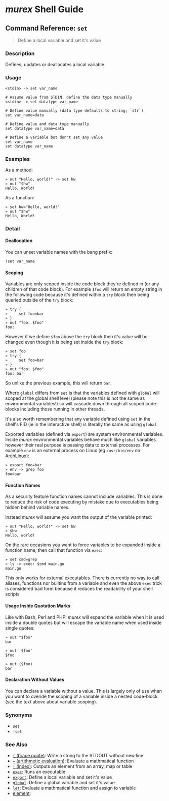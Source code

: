 # _murex_ Shell Guide

## Command Reference: `set`

> Define a local variable and set it's value

### Description

Defines, updates or deallocates a local variable.

### Usage

    <stdin> -> set var_name
    
    # Assume value from STDIN, define the data type manually
    <stdin> -> set datatype var_name
    
    # Define value manually (data type defaults to string; `str`)
    set var_name=data
    
    # Define value and data type manually
    set datatype var_name=data
    
    # Define a variable but don't set any value
    set var_name
    set datatype var_name

### Examples

As a method:

    » out "Hello, world!" -> set hw
    » out "$hw"
    Hello, World!
    
As a function:

    » set hw="Hello, world!"
    » out "$hw"
    Hello, World!

### Detail

#### Deallocation

You can unset variable names with the bang prefix:

    !set var_name
    
#### Scoping

Variables are only scoped inside the code block they're defined in (or any
children of that code block). For example `$foo` will return an empty string in
the following code because it's defined within a `try` block then being queried
outside of the `try` block:

    » try {
    »     set foo=bar
    » }
    » out "foo: $foo"
    foo:
    
However if we define `$foo` above the `try` block then it's value will be changed
even though it is being set inside the `try` block:

    » set foo
    » try {
    »     set foo=bar
    » }
    » out "foo: $foo"
    foo: bar
    
So unlike the previous example, this will return `bar`.

Where `global` differs from `set` is that the variables defined with `global`
will scoped at the global shell level (please note this is not the same as
environmental variables!) so will cascade down through all scoped code-blocks
including those running in other threads.

It's also worth remembering that any variable defined using `set` in the shell's
FID (ie in the interactive shell) is literally the same as using `global`

Exported variables (defined via `export`) are system environmental variables.
Inside _murex_ environmental variables behave much like `global` variables
however their real purpose is passing data to external processes. For example
`env` is an external process on Linux (eg `/usr/bin/env` on ArchLinux):

    » export foo=bar
    » env -> grep foo
    foo=bar
    
#### Function Names

As a security feature function names cannot include variables. This is done to
reduce the risk of code executing by mistake due to executables being hidden
behind variable names.

Instead _murex_ will assume you want the output of the variable printed:

    » out "Hello, world!" -> set hw
    » $hw
    Hello, world!
    
On the rare occasions you want to force variables to be expanded inside a
function name, then call that function via `exec`:

    » set cmd=grep
    » ls -> exec: $cmd main.go
    main.go
    
This only works for external executables. There is currently no way to call
aliases, functions nor builtins from a variable and even the above `exec` trick
is considered bad form because it reduces the readability of your shell scripts.

#### Usage Inside Quotation Marks

Like with Bash, Perl and PHP: _murex_ will expand the variable when it is used
inside a double quotes but will escape the variable name when used inside single
quotes:

    » out "$foo"
    bar
    
    » out '$foo'
    $foo
    
    » out ($foo)
    bar
    
#### Declaration Without Values

You can declare a variable without a value. This is largely only of use when
you want to overide the scoping of a variable inside a nested code-block.
(see the text above about variable scoping).

### Synonyms

* `set`
* `!set`


### See Also

* [`(` (brace quote)](../commands/brace-quote.md):
  Write a string to the STDOUT without new line
* [`=` (artithmetic evaluation)](../commands/equ.md):
  Evaluate a mathmatical function
* [`[` (index)](../commands/index.md):
  Outputs an element from an array, map or table
* [`exec`](../commands/exec.md):
  Runs an executable
* [`export`](../commands/export.md):
  Define a local variable and set it's value
* [`global`](../commands/global.md):
  Define a global variable and set it's value
* [`let`](../commands/let.md):
  Evaluate a mathmatical function and assign to variable
* [element](../commands/element.md):
  
